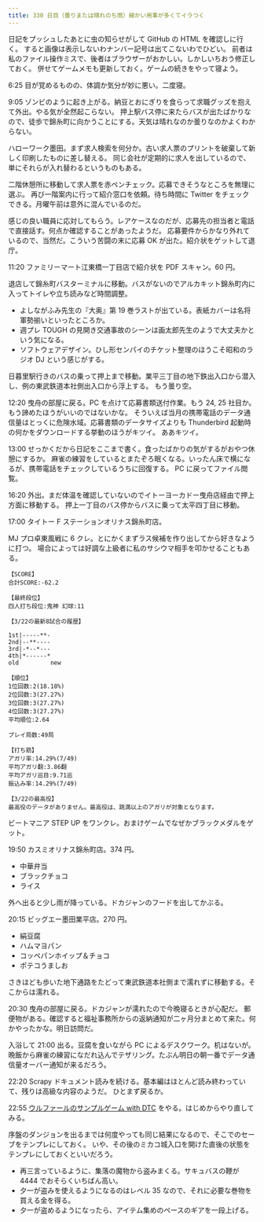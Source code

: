 ```yaml
---
title: 330 日目（曇りまたは晴れのち雨）細かい用事が多くてイラつく
---
```


日記をプッシュしたあとに虫の知らせがして GitHub の HTML を確認しに行く。
すると画像は表示しないわナンバー記号は出てこないわでひどい。
前者は私のファイル操作ミスで、後者はブラウザーがおかしい。しかしいちおう修正しておく。
併せてゲームメモも更新しておく。ゲームの続きをやって寝よう。

6:25 目が覚めるものの、体調か気分が妙に悪い。二度寝。

9:05 ゾンビのように起き上がる。納豆とおにぎりを食らって求職グッズを抱えて外出。やる気が全然起こらない。
押上駅バス停に来たらバスが出たばかりなので、徒歩で錦糸町に向かうことにする。天気は晴れなのか曇りなのかよくわからない。

ハローワーク墨田。まず求人検索を何分か。古い求人票のプリントを破棄して新しく印刷したものに差し替える。
同じ会社が定期的に求人を出しているので、単にそれらが入れ替わるというものもある。

二階休憩所に移動して求人票を赤ペンチェック。応募できそうなところを無理に選ぶ。
再び一階案内に行って紹介窓口を依頼。待ち時間に Twitter をチェックできる。月曜午前は意外に混んでいるのだ。

感じの良い職員に応対してもらう。レアケースなのだが、応募先の担当者と電話で直接話す。何点か確認することがあったようだ。
応募要件からかなり外れているので、当然だ。こういう苦闘の末に応募 OK が出た。紹介状をゲットして退庁。

11:20 ファミリーマート江東橋一丁目店で紹介状を PDF スキャン。60 円。

退店して錦糸町バスターミナルに移動。バスがないのでアルカキット錦糸町内に入ってトイレや立ち読みなど時間調整。

* よしながふみ先生の『大奥』第 19 巻ラストが出ている。表紙カバーは名将軍勢揃いといったところか。
* 週プレ TOUGH の見開き交通事故のシーンは画太郎先生のようで大丈夫かという気になる。
* ソフトウェアデザイン。ひし形センパイのチケット整理のほうこそ昭和のラジオ DJ という感じがする。

日暮里駅行きのバスの乗って押上まで移動。業平三丁目の地下鉄出入口から潜入し、例の東武鉄道本社側出入口から浮上する。
もう曇り空。

12:20 曳舟の部屋に戻る。PC を点けて応募書類送付作業。もう 24, 25 社目か。もう諦めたほうがいいのではないかな。
そういえば当月の携帯電話のデータ通信量はとっくに危険水域。応募書類のデータサイズよりも Thunderbird 起動時の何かをダウンロードする挙動のほうがキツイ。
ああキツイ。

13:00 せっかくだから日記をここまで書く。食ったばかりの気がするがおやつ休憩にするか。
麻雀の練習をしているとまたぞろ眠くなる。いったん床で横になるが、携帯電話をチェックしているうちに回復する。
PC に戻ってファイル閲覧。

16:20 外出。まだ体温を確認していないのでイトーヨーカドー曳舟店経由で押上方面に移動する。
押上一丁目のバス停からバスに乗って太平四丁目に移動。

17:00 タイトー F ステーションオリナス錦糸町店。

MJ プロ卓東風戦に 6 クレ。とにかくまずラス候補を作り出してから好きなように打つ。
場合によっては好調な上級者に私のサシウマ相手を叩かせることもある。

```text
【SCORE】
合計SCORE:-62.2

【最終段位】
四人打ち段位:鬼神 幻球:11

【3/22の最新8試合の履歴】

1st|-----**-
2nd|--**----
3rd|-*--*---
4th|*------*
old         new

【順位】
1位回数:2(18.18%)
2位回数:3(27.27%)
3位回数:3(27.27%)
4位回数:3(27.27%)
平均順位:2.64

プレイ局数:49局

【打ち筋】
アガリ率:14.29%(7/49)
平均アガリ翻:3.86翻
平均アガリ巡目:9.71巡
振込み率:14.29%(7/49)

【3/22の最高役】
最高役のデータがありません。最高役は、跳満以上のアガリが対象となります。
```

ビートマニア STEP UP をワンクレ。おまけゲームでなぜかブラックメダルをゲット。

19:50 カスミオリナス錦糸町店。374 円。

* 中華弁当
* ブラックチョコ
* ライス

外へ出ると少し雨が降っている。ドカジャンのフードを出してかぶる。

20:15 ビッグエー墨田業平店。270 円。

* 絹豆腐
* ハムマヨパン
* コッペパンホイップ＆チョコ
* ポテコうましお

さきほども歩いた地下通路をたどって東武鉄道本社側まで濡れずに移動する。そこからは濡れる。

20:30 曳舟の部屋に戻る。ドカジャンが濡れたので今晩寝るときが心配だ。
郵便物がある。確認すると福祉事務所からの返納通知が二ヶ月分まとめて来た。何かやったかな。明日訪問だ。

入浴して 21:00 出る。豆腐を食いながら PC によるデスクワーク。机はないが。
晩飯から麻雀の練習になだれ込んでテザリング。たぶん明日の朝一番でデータ通信量オーバー通知が来るだろう。

22:20 Scrapy ドキュメント読みを続ける。基本編はほとんど読み終わっていて、残りは高級な内容のようだ。
ひとまず戻るか。

22:55 [ウルファールのサンプルゲーム with DTC][bshf21b] をやる。はじめからやり直してみる。

序盤のダンジョンを出るまでは何度やっても同じ結果になるので、そこでのセーブをテンプレにしておく。
いや、その後のミカコ城入口を開けた直後の状態をテンプレにしておくといいだろう。

* 再三言っているように、集落の魔物から盗みまくる。サキュバスの鞭が 4444 でおそらくいちばん高い。
* 夕一が盗みを使えるようになるのはレベル 35 なので、それに必要な巻物を買える金を得る。
* 夕一が盗めるようになったら、アイテム集めのペースのギアを一段上げる。

[bshf21b]: https://wodifes.net/game/show/446
